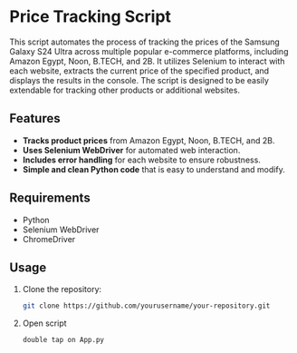 # Price Tracking Script

This script automates the process of tracking the prices of the Samsung Galaxy S24 Ultra across multiple popular e-commerce platforms, including Amazon Egypt, Noon, B.TECH, and 2B. It utilizes Selenium to interact with each website, extracts the current price of the specified product, and displays the results in the console. The script is designed to be easily extendable for tracking other products or additional websites.

## Features
- **Tracks product prices** from Amazon Egypt, Noon, B.TECH, and 2B.
- **Uses Selenium WebDriver** for automated web interaction.
- **Includes error handling** for each website to ensure robustness.
- **Simple and clean Python code** that is easy to understand and modify.

## Requirements
- Python 
- Selenium WebDriver
- ChromeDriver 

## Usage
1. Clone the repository:
   ```bash
   git clone https://github.com/yourusername/your-repository.git
2. Open script
   ```
   double tap on App.py 

